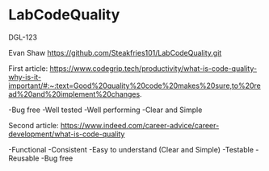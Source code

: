 # LabCodeQuality
DGL-123

Evan Shaw
https://github.com/Steakfries101/LabCodeQuality.git


First article:
https://www.codegrip.tech/productivity/what-is-code-quality-why-is-it-important/#:~:text=Good%20quality%20code%20makes%20sure,to%20read%20and%20implement%20changes.

-Bug free
-Well tested
-Well performing
-Clear and Simple

Second article:
https://www.indeed.com/career-advice/career-development/what-is-code-quality

-Functional
-Consistent
-Easy to understand (Clear and Simple)
-Testable
-Reusable
-Bug free



